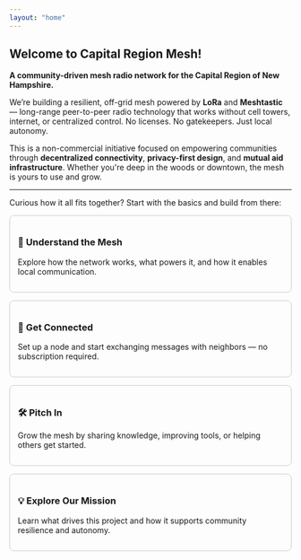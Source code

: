 ```yaml
---
layout: "home"
---
```


## Welcome to Capital Region Mesh!

**A community-driven mesh radio network for the Capital Region of New Hampshire.**

We’re building a resilient, off-grid mesh powered by **LoRa** and **Meshtastic** — long-range peer-to-peer radio technology that works without cell towers, internet, or centralized control. No licenses. No gatekeepers. Just local autonomy.

This is a non-commercial initiative focused on empowering communities through **decentralized connectivity**, **privacy-first design**, and **mutual aid infrastructure**. Whether you're deep in the woods or downtown, the mesh is yours to use and grow.

---

Curious how it all fits together? Start with the basics and build from there:

<div style="display: flex; flex-wrap: wrap; gap: 1em; margin-top: 1em;">

<div style="flex: 1 1 250px; border: 1px solid #ccc; border-radius: 8px; padding: 1em;">
  <h3><a href="/what-is-the-mesh/" style="text-decoration: none;">📡 Understand the Mesh</a></h3>
  <p>Explore how the network works, what powers it, and how it enables local communication.</p>
</div>

<div style="flex: 1 1 250px; border: 1px solid #ccc; border-radius: 8px; padding: 1em;">
  <h3><a href="/join/" style="text-decoration: none;">🤝 Get Connected</a></h3>
  <p>Set up a node and start exchanging messages with neighbors — no subscription required.</p>
</div>

<div style="flex: 1 1 250px; border: 1px solid #ccc; border-radius: 8px; padding: 1em;">
  <h3><a href="/contribute/" style="text-decoration: none;">🛠️ Pitch In</a></h3>
  <p>Grow the mesh by sharing knowledge, improving tools, or helping others get started.</p>
</div>

<div style="flex: 1 1 250px; border: 1px solid #ccc; border-radius: 8px; padding: 1em;">
  <h3><a href="/mission/" style="text-decoration: none;">💡 Explore Our Mission</a></h3>
  <p>Learn what drives this project and how it supports community resilience and autonomy.</p>
</div>

</div>
